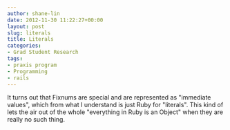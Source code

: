 ```yaml
---
author: shane-lin
date: 2012-11-30 11:22:27+00:00
layout: post
slug: literals
title: Literals
categories:
- Grad Student Research
tags:
- praxis program
- Programming
- rails
---
```


It turns out that Fixnums are special and are represented as "immediate values", which from what I understand is just Ruby for "literals". This kind of lets the air out of the whole "everything in Ruby is an Object" when they are really no such thing.
